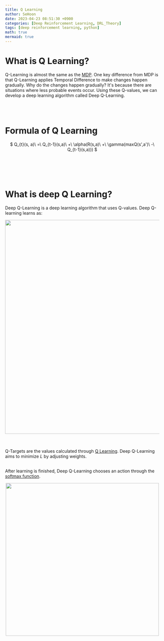 ```yaml
---
title: Q Learning
author: SeHoon
date: 2023-04-23 08:51:30 +0900
categories: [Deep Reinforcement Learning, DRL_Theory]
tags: [deep reinforcement learning, python]
math: true
mermaid: true
---
```


# What is Q Learning?
Q-Learning is almost the same as the [MDP](https://csh970605.github.io/posts/MDP/). One key difference from MDP is that Q-Learning applies Temporal Difference to make changes happen gradually. Why do the changes happen gradually? It's because there are situations where less probable events occur. Using these Q-values, we can develop a deep learning algorithm called Deep Q-Learning.
<br><br><br><br>

# Formula of Q Learning

<center>

$ Q_{t}(s, a)\ =\ Q_{t-1}(s,a)\ +\ \alpha(R(s,a)\ +\ \gamma(maxQ(s',a')\ -\ Q_{t-1}(s,a))) $
</center>

<br><br><br><br>

# What is deep Q Learning?
Deep Q-Learning is a deep learning algorithm that uses Q-values. Deep Q-learning learns as:
<center>
<img src="https://user-images.githubusercontent.com/28240052/234835771-a3202160-f6c3-46f5-a0d3-67783004629c.png" width=700>
</center>
<br><br>

Q-Targets are the values calculated through [Q Learning](https://csh970605.github.io/posts/Q_Learning/#how-does-q-learning-learn-in-deep-learning). Deep Q-Learning aims to minimize $L$ by adjusting weights.
<br><br>

After learning is finished, Deep Q-Learning chooses an action through the [softmax function](https://csh970605.github.io/posts/Softmax/).
<center>
<img src="https://user-images.githubusercontent.com/28240052/234836858-2c974ffb-464e-46cf-bc35-43df3b884346.png" width=500>
</center>
<br><br>

